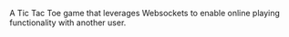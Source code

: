 A Tic Tac Toe game that leverages Websockets to enable online playing functionality with another user.
